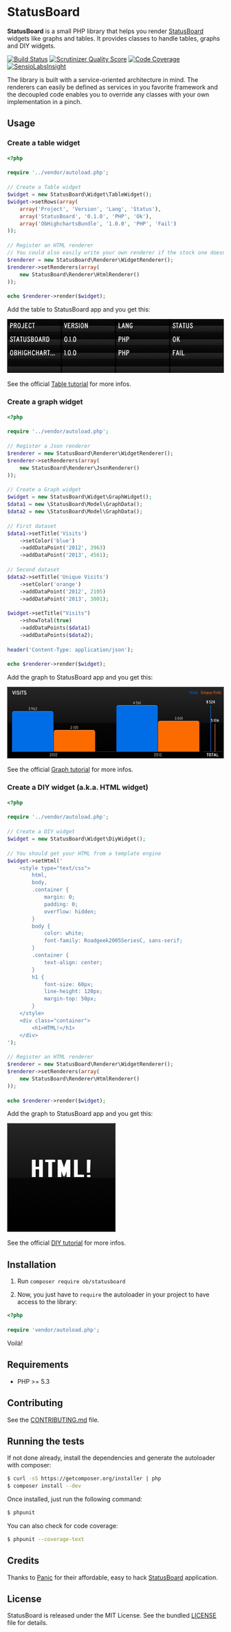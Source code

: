 # StatusBoard

**StatusBoard** is a small PHP library that helps you render [StatusBoard](http://panic.com/statusboard/) widgets like
graphs and tables. It provides classes to handle tables, graphs and DIY widgets.

[![Build Status](https://travis-ci.org/marcaube/StatusBoard.png?branch=master)](https://travis-ci.org/marcaube/StatusBoard)
[![Scrutinizer Quality Score](https://scrutinizer-ci.com/g/marcaube/StatusBoard/badges/quality-score.png?s=a478bbd524d03e6909e5560a4b10e3775ce022ce)](https://scrutinizer-ci.com/g/marcaube/StatusBoard/)
[![Code Coverage](https://scrutinizer-ci.com/g/marcaube/StatusBoard/badges/coverage.png?s=3173a082911b93f967a732443565f71d91063f56)](https://scrutinizer-ci.com/g/marcaube/StatusBoard/)
[![SensioLabsInsight](https://insight.sensiolabs.com/projects/2c074af8-7d3d-4459-b54f-80fdbb110f4c/mini.png)](https://insight.sensiolabs.com/projects/2c074af8-7d3d-4459-b54f-80fdbb110f4c)

The library is built with a service-oriented architecture in mind. The renderers can easily be defined as services in
you favorite framework and the decoupled code enables you to override any classes with your own implementation in a
pinch.


## Usage

### Create a table widget

```php
<?php

require '../vendor/autoload.php';

// Create a Table widget
$widget = new StatusBoard\Widget\TableWidget();
$widget->setRows(array(
    array('Project', 'Version', 'Lang', 'Status'),
    array('StatusBoard', '0.1.0', 'PHP', 'Ok'),
    array('ObHighchartsBundle', '1.0.0', 'PHP', 'Fail')
));

// Register an HTML renderer
// You could also easily write your own renderer if the stock one doesn't fit your needs
$renderer = new StatusBoard\Renderer\WidgetRenderer();
$renderer->setRenderers(array(
    new StatusBoard\Renderer\HtmlRenderer()
));

echo $renderer->render($widget);
```

Add the table to StatusBoard app and you get this:

![Table Widget](doc/table-01.jpg)

See the official [Table tutorial](http://www.panic.com/statusboard/docs/table_tutorial.pdf) for more infos.


### Create a graph widget

```php
<?php

require '../vendor/autoload.php';

// Register a Json renderer
$renderer = new StatusBoard\Renderer\WidgetRenderer();
$renderer->setRenderers(array(
    new StatusBoard\Renderer\JsonRenderer()
));

// Create a Graph widget
$widget = new StatusBoard\Widget\GraphWidget();
$data1 = new \StatusBoard\Model\GraphData();
$data2 = new \StatusBoard\Model\GraphData();

// First dataset
$data1->setTitle('Visits')
    ->setColor('blue')
    ->addDataPoint('2012', 3963)
    ->addDataPoint('2013', 4561);

// Second dataset
$data2->setTitle('Unique Visits')
    ->setColor('orange')
    ->addDataPoint('2012', 2105)
    ->addDataPoint('2013', 3001);

$widget->setTitle("Visits")
    ->showTotal(true)
    ->addDataPoints($data1)
    ->addDataPoints($data2);

header('Content-Type: application/json');

echo $renderer->render($widget);
```

Add the graph to StatusBoard app and you get this:

![Graph Widget](doc/graph-01.jpg)

See the official [Graph tutorial](http://www.panic.com/statusboard/docs/graph_tutorial.pdf) for more infos.


### Create a DIY widget (a.k.a. HTML widget)

```php
<?php

require '../vendor/autoload.php';

// Create a DIY widget
$widget = new StatusBoard\Widget\DiyWidget();

// You should get your HTML from a template engine
$widget->setHtml('
    <style type="text/css">
        html,
        body,
        .container {
            margin: 0;
            padding: 0;
            overflow: hidden;
        }
        body {
            color: white;
            font-family: Roadgeek2005SeriesC, sans-serif;
        }
        .container {
            text-align: center;
        }
        h1 {
            font-size: 60px;
            line-height: 120px;
            margin-top: 50px;
        }
    </style>
    <div class="container">
        <h1>HTML!</h1>
    </div>
');

// Register an HTML renderer
$renderer = new StatusBoard\Renderer\WidgetRenderer();
$renderer->setRenderers(array(
    new StatusBoard\Renderer\HtmlRenderer()
));

echo $renderer->render($widget);
```

Add the graph to StatusBoard app and you get this:

![Graph Widget](doc/diy-01.jpg)

See the official [DIY tutorial](http://www.panic.com/statusboard/docs/diy_tutorial.pdf) for more infos.


## Installation

1. Run `composer require ob/statusboard`

2. Now, you just have to `require` the autoloader in your project to have access to the library:

```php
<?php

require 'vendor/autoload.php';
```

Voilà!


## Requirements

- PHP >= 5.3


## Contributing

See the [CONTRIBUTING.md](CONTRIBUTING.md) file.


## Running the tests

If not done already, install the dependencies and generate the autoloader with composer:

```bash
$ curl -sS https://getcomposer.org/installer | php
$ composer install --dev
```

Once installed, just run the following command:

```bash
$ phpunit
```

You can also check for code coverage:

```bash
$ phpunit --coverage-text
```


## Credits

Thanks to [Panic](http://panic.com) for their affordable, easy to hack [StatusBoard](http://panic.com/statusboard/)
application.


## License

StatusBoard is released under the MIT License. See the bundled [LICENSE](LICENSE) file for details.
